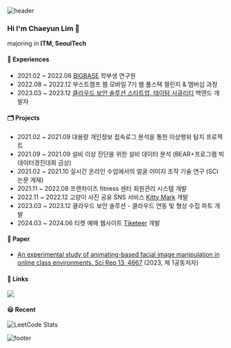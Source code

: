 ![header](https://capsule-render.vercel.app/api?type=waving&color=auto&height=200&section=header&text=Welcome!&fontSize=90)
### Hi I'm Chaeyun Lim 👋
majoring in **ITM, SeoulTech**


#### 🏢 Experiences
<ul>
  <li>
    2021.02 ~ 2022.08  <a href="https://sites.google.com/view/seoultech-bigdata/introduction">BIGBASE</a> 학부생 연구원
  </li>
  <li>
    2022.08 ~ 2022.12  부스트캠프 웹 모바일 7기 웹 풀스택 챌린지 & 멤버십 과정
  </li>
  <li>
    2023.03 ~ 2023.12 <a href="https://www.tatumsecurity.com/">클라우드 보안 솔루션 스타트업, 테이텀 시큐리티</a> 백엔드 개발자
  </li>
</ul>


#### 🗂️ Projects
<ul>
  <li>
    2021.02 ~ 2021.09 대용량 개인정보 접속로그 분석을 통한 이상행위 탐지 프로젝트
  </li>
  <li>
    2021.09 ~ 2021.09 설비 이상 진단을 위한 설비 데이터 분석 (BEAR+프로그램 빅데이터경진대회 금상)
  </li>
  <li>
    2021.02 ~ 2021.10 실시간 온라인 수업에서의 얼굴 이미지 조작 기술 연구 (SCI 논문 게재)
  </li>
  <li>
    2021.11 ~ 2022.08 프랜차이즈 fitness 센터 회원관리 시스템 개발
  </li>
  <li>
    2022.11 ~ 2022.12  고양이 사진 공유 SNS 서비스 <a href="https://github.com/boostcampwm-2022/web09-KittyMark">Kitty Mark</a> 개발
  </li>
  <li>
    2023.03 ~ 2023.12 클라우드 보안 솔루션 - 클라우드 연동 및 형상 수집 파트 개발
  </li>
  <li>
    2024.03 ~ 2024.06 티켓 예매 웹사이트 <a href="https://github.com/Tiketeer">Tiketeer</a> 개발
  </li>
</ul>

#### :page_with_curl: Paper
- [An experimental study of animating-based facial image manipulation in online class environments. Sci Rep 13, 4667](https://doi.org/10.1038/s41598-023-31408-y) (2023, 제 1공동저자)

#### 🔗 Links
[![](https://img.shields.io/badge/velog-20C997?style=for-the-badge&logo=velog&logoColor=white)](https://velog.io/@dla0510/posts)

#### 😃 Recent
![LeetCode Stats](https://leetcard.jacoblin.cool/dla0510?ext=heatmap)

<!--
**dla0510/dla0510** is a ✨ _special_ ✨ repository because its `README.md` (this file) appears on your GitHub profile.

Here are some ideas to get you started:

- 🔭 I’m currently working on ...
- 🌱 I’m currently learning ...
- 👯 I’m looking to collaborate on ...
- 🤔 I’m looking for help with ...
- 💬 Ask me about ...
- 📫 How to reach me: ...
- 😄 Pronouns: ...
- ⚡ Fun fact: ...
-->

![footer](https://capsule-render.vercel.app/api?type=waving&color=auto&height=100&section=footer&text=&fontSize=90)
